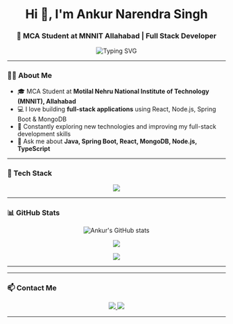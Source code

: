 <h1 align="center">Hi 👋, I'm Ankur Narendra Singh</h1>
<h3 align="center">🚀 MCA Student at MNNIT Allahabad | Full Stack Developer</h3>

<p align="center">
  <img src="https://readme-typing-svg.demolab.com?font=Fira+Code&duration=2000&pause=1000&color=6CABDD&center=true&vCenter=true&width=435&lines=Passionate+Coder;Full+Stack+Developer;Tech+Explorer" alt="Typing SVG" />
</p>

---

### 🧑‍🎓 About Me
- 🎓 MCA Student at **Motilal Nehru National Institute of Technology (MNNIT), Allahabad**
- 💻 I love building **full-stack applications** using React, Node.js, Spring Boot & MongoDB
- 🧠 Constantly exploring new technologies and improving my full-stack development skills
- 💬 Ask me about **Java, Spring Boot, React, MongoDB, Node.js, TypeScript**

---

### 🔧 Tech Stack

<p align="center">
  <img src="https://skillicons.dev/icons?i=java,spring,react,ts,js,html,css,nodejs,express,mongodb,mysql,git,github,cpp,c" />
</p>

---

### 📊 GitHub Stats

<p align="center">
  <img src="https://github-readme-stats.vercel.app/api?username=Ankur2905&show_icons=true&theme=tokyonight" alt="Ankur's GitHub stats" />
</p>
<p align="center">
  <img src="https://github-readme-streak-stats.herokuapp.com/?user=Ankur2905&theme=tokyonight" />
</p>
<p align="center">
  <img src="https://github-readme-stats.vercel.app/api/top-langs/?username=Ankur2905&layout=compact&theme=tokyonight" />
</p>

---



---

### 📫 Contact Me

<p align="center">
  <a href="https://www.linkedin.com/in/ankur-narendra-singh-2531b3192/" target="_blank">
    <img src="https://img.shields.io/badge/-LinkedIn-0A66C2?style=for-the-badge&logo=linkedin&logoColor=white" />
  </a>
  <a href="mailto:singhankur362@gmail.com">
    <img src="https://img.shields.io/badge/-Gmail-D14836?style=for-the-badge&logo=gmail&logoColor=white" />
  </a>
</p>

---


